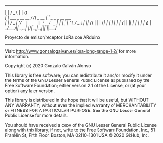 _                      ___          _       _             
| |                    / _ \        | |     (_)            
| |     ___  _ __ __ _/ /_\ \_ __ __| |_   _ _ _ __   ___  
| |    / _ \| '__/ _` |  _  | '__/ _` | | | | | '_ \ / _ \ 
| |___| (_) | | | (_| | | | | | | (_| | |_| | | | | | (_) |
\_____/\___/|_|  \__,_\_| |_/_|  \__,_|\__,_|_|_| |_|\___/ 
                                                           
														   
Proyecto de emisor/receptor LoRa con ARduino
*****************************************************************

Visit: http://www.gonzalogalvan.es/lora-long-range-1-2/ for more information.

   
Copyright (c) 2020 Gonzalo Galván Alonso

  This library is free software; you can redistribute it and/or
  modify it under the terms of the GNU Lesser General Public
  License as published by the Free Software Foundation; either
  version 2.1 of the License, or (at your option) any later version.

  This library is distributed in the hope that it will be useful,
  but WITHOUT ANY WARRANTY; without even the implied warranty of
  MERCHANTABILITY or FITNESS FOR A PARTICULAR PURPOSE.  See the GNU
  Lesser General Public License for more details.

  You should have received a copy of the GNU Lesser General Public
  License along with this library; if not, write to the Free Software
  Foundation, Inc., 51 Franklin St, Fifth Floor, Boston, MA  02110-1301  USA
© 2020 GitHub, Inc.